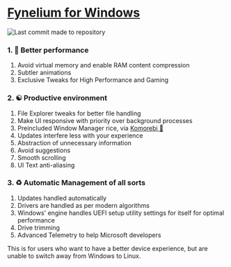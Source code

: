 # [Fynelium for Windows]()
![Last commit made to repository](https://img.shields.io/github/last-commit/MrGrappleMan/Fynelium-NT?style=for-the-badge)

### 1. 🚀 Better performance
1. Avoid virtual memory and enable RAM content compression
2. Subtler animations
3. Exclusive Tweaks for High Performance and Gaming

### 2. ☯️ Productive environment
1. File Explorer tweaks for better file handling
2. Make UI responsive with priority over background processes
3. Preincluded Window Manager rice, via [Komorebi 🍉](https://lgug2z.github.io/komorebi/)
4. Updates interfere less with your experience
5. Abstraction of unnecessary information
6. Avoid suggestions
7. Smooth scrolling
8. UI Text anti-aliasing

### 3. ♻️ Automatic Management of all sorts
1. Updates handled automatically
2. Drivers are handled as per modern algorithms
3. Windows' engine handles UEFI setup utility settings for itself for optimal performance
4. Drive trimming
5. Advanced Telemetry to help Microsoft developers

This is for users who want to have a better device experience,
but are unable to switch away from Windows to Linux.
